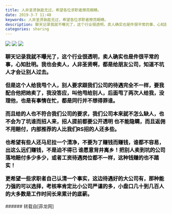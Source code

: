 ```yaml
---
title: 人非圣贤孰能无过，希望各位求职者擦亮眼睛。
date: 2019-3-7 11:48
keywords: 人非圣贤孰能无过，希望各位求职者擦亮眼睛。
description: 聊天记录我就不曝光了，这个行业很透明，卖人确实也是件很平常的事，心知肚明。我也会卖人，人非圣贤啊，都是给朋友公司，知道不坑人才会让别人过去。但是这个人给我甩个人，别人要求跟我们公司的待遇完全不一样，要我配合他把她卖了，我没答应，叫他甩给别人，后面甩了两次人给我，没理他，也是有事情在忙，都是同行并不想得罪谁。而且给的人也不符合我们公司的要求，我们公司本来就不怎么缺人，也不会为了坑谁而招人来，招人提前都要公开透明 也不能隐瞒，而且返佣不用赔付，内部推荐的人比我们RS招的人还多些。也希望有些人还马尼拉一个清净，不要为了赚钱而赚钱，谁都不容易，出这么远们赚钱，不是迫不得已 谁愿意背井离乡！把别人卖到坑的公司落地赔付多少多少，或者工资待遇岗位都不一样，这种钱赚的也不踏实！更希望一些求职者自己认清一个事实，这边待遇好的大公司有，那种能力强的可以选择，考核率肯定比小公司严谨的多，小盘口几十到几百人的大多数是工作时间长来累计的底薪。
categories: sharing
---
```

<td class="t_f" id="postmessage_3173513">


<img aid="1105342" data-cf-modified-01f89316f08886a5da2437f4-="" file="data/attachment/forum/201903/07/114655qp6r6r9il65j6b68.png.thumb.jpg" id="aimg_1105342" inpost="1" onclick="" onmouseover="" src="http://www.flw.ph/data/attachment/forum/201903/07/114655qp6r6r9il65j6b68.png" style="cursor:pointer" zoomfile="data/attachment/forum/201903/07/114655qp6r6r9il65j6b68.png"/>



<img aid="1105343" data-cf-modified-01f89316f08886a5da2437f4-="" file="data/attachment/forum/201903/07/114702gtqv9c9i0kzii1ne.png.thumb.jpg" id="aimg_1105343" inpost="1" onclick="" onmouseover="" src="http://www.flw.ph/data/attachment/forum/201903/07/114702gtqv9c9i0kzii1ne.png" style="cursor:pointer" zoomfile="data/attachment/forum/201903/07/114702gtqv9c9i0kzii1ne.png"/>



<img aid="1105344" data-cf-modified-01f89316f08886a5da2437f4-="" file="data/attachment/forum/201903/07/114708pt9m3mm7c07g3xzc.png.thumb.jpg" id="aimg_1105344" inpost="1" onclick="" onmouseover="" src="http://www.flw.ph/data/attachment/forum/201903/07/114708pt9m3mm7c07g3xzc.png" style="cursor:pointer" zoomfile="data/attachment/forum/201903/07/114708pt9m3mm7c07g3xzc.png"/>


<br/>
<br/>
<font size="3"><font color="#000000"><strong>聊天记录我就不曝光了，这个行业很透明，卖人确实也是件很平常的事，心知肚明。我也会卖人，人非圣贤啊，都是给朋友公司，知道不坑人才会让别人过去。</strong></font></font><br/>
<br/>
<font size="3"><font color="#000000"><strong>但是这个人给我甩个人，别人要求跟我们公司的待遇完全不一样，要我配合他把她卖了，我没答应，叫他甩给别人，后面甩了两次人给我，没理他，也是有事情在忙，都是同行并不想得罪谁。</strong></font></font><br/>
<br/>
<font size="3"><font color="#000000"><strong>而且给的人也不符合我们公司的要求，我们公司本来就不怎么缺人，也不会为了坑谁而招人来，招人提前都要公开透明 也不能隐瞒，而且返佣不用赔付，内部推荐的人比我们RS招的人还多些。</strong></font></font><br/>
<br/>
<font size="3"><font color="#000000"><strong>也希望有些人还马尼拉一个清净，不要为了赚钱而赚钱，谁都不容易，出这么远们赚钱，不是迫不得已 谁愿意背井离乡！把别人卖到坑的公司落地赔付多少多少，或者工资待遇岗位都不一样，这种钱赚的也不踏实！</strong></font></font><br/>
<br/>
<font size="3"><font color="#000000"><strong>更希望一些求职者自己认清一个事实，这边待遇好的大公司有，那种能力强的可以选择，考核率肯定比小公司严谨的多，小盘口几十到几百人的大多数是工作时间长来累计的底薪。</strong></font></font><br/>
<br/>
</td>
###### 转载自[菲龙网]